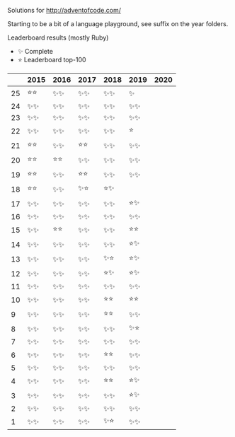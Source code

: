 Solutions for http://adventofcode.com/

Starting to be a bit of a language playground, see suffix on the year folders.

Leaderboard results (mostly Ruby)

- ✨ Complete
- ⭐️ Leaderboard top-100

|    | 2015 | 2016 | 2017 | 2018 | 2019 | 2020 |
|----|------|------|------|------|------|------|
| 25 |⭐️⭐️|✨✨|✨✨|✨✨|✨  ||
| 24 |✨✨|✨✨|✨✨|✨✨|✨✨||
| 23 |✨✨|✨✨|✨✨|✨✨|✨✨||
| 22 |✨✨|✨✨|✨✨|✨✨|⭐️  ||
| 21 |⭐️⭐️|✨✨|⭐️⭐️|✨✨|✨✨||
| 20 |⭐️⭐️|⭐️⭐️|✨✨|✨✨|✨✨||
| 19 |⭐️⭐️|✨✨|⭐️⭐️|✨✨|✨✨||
| 18 |⭐️⭐️|✨✨|✨⭐️|⭐️✨|   ||
| 17 |✨✨|✨✨|✨✨|✨✨|⭐️✨||
| 16 |✨✨|✨✨|✨✨|✨✨|✨✨||
| 15 |✨✨|⭐️⭐️|✨✨|✨✨|⭐️⭐️||
| 14 |✨✨|✨✨|✨✨|✨✨|⭐️✨||
| 13 |✨✨|✨✨|✨✨|✨⭐️|⭐️✨||
| 12 |✨✨|✨✨|✨✨|⭐️✨|⭐️✨||
| 11 |✨✨|✨✨|✨✨|✨✨|✨✨||
| 10 |✨✨|✨✨|✨✨|⭐️⭐️|⭐️⭐️||
|  9 |✨✨|✨✨|✨✨|⭐️⭐️|✨✨||
|  8 |✨✨|✨✨|✨✨|✨✨|✨⭐️||
|  7 |✨✨|✨✨|✨✨|✨✨|✨✨||
|  6 |✨✨|✨✨|✨✨|⭐️⭐️|✨✨||
|  5 |✨✨|✨✨|✨✨|✨✨|✨✨||
|  4 |✨✨|✨✨|✨✨|⭐️⭐️|⭐️✨||
|  3 |✨✨|✨✨|✨✨|✨✨|⭐️✨||
|  2 |✨✨|✨✨|✨✨|✨✨|✨✨||
|  1 |✨✨|✨✨|✨✨|✨⭐️|✨✨||
